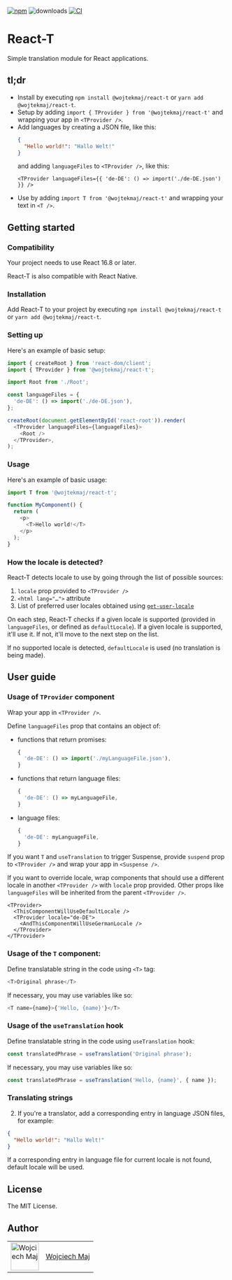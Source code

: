 [![npm](https://img.shields.io/npm/v/@wojtekmaj/react-t.svg)](https://www.npmjs.com/package/@wojtekmaj/react-t) ![downloads](https://img.shields.io/npm/dt/@wojtekmaj/react-t.svg) [![CI](https://github.com/wojtekmaj/react-t/actions/workflows/ci.yml/badge.svg)](https://github.com/wojtekmaj/react-t/actions)

# React-T

Simple translation module for React applications.

## tl;dr

- Install by executing `npm install @wojtekmaj/react-t` or `yarn add @wojtekmaj/react-t`.
- Setup by adding `import { TProvider } from '@wojtekmaj/react-t'` and wrapping your app in `<TProvider />`.
- Add languages by creating a JSON file, like this:
  ```json
  {
    "Hello world!": "Hallo Welt!"
  }
  ```
  and adding `languageFiles` to `<TProvider />`, like this:
  ```tsx
  <TProvider languageFiles={{ 'de-DE': () => import('./de-DE.json') }} />
  ```
- Use by adding `import T from '@wojtekmaj/react-t'` and wrapping your text in `<T />`.

## Getting started

### Compatibility

Your project needs to use React 16.8 or later.

React-T is also compatible with React Native.

### Installation

Add React-T to your project by executing `npm install @wojtekmaj/react-t` or `yarn add @wojtekmaj/react-t`.

### Setting up

Here's an example of basic setup:

```ts
import { createRoot } from 'react-dom/client';
import { TProvider } from '@wojtekmaj/react-t';

import Root from './Root';

const languageFiles = {
  'de-DE': () => import('./de-DE.json'),
};

createRoot(document.getElementById('react-root')).render(
  <TProvider languageFiles={languageFiles}>
    <Root />
  </TProvider>,
);
```

### Usage

Here's an example of basic usage:

```ts
import T from '@wojtekmaj/react-t';

function MyComponent() {
  return (
    <p>
      <T>Hello world!</T>
    </p>
  );
}
```

### How the locale is detected?

React-T detects locale to use by going through the list of possible sources:

1. `locale` prop provided to `<TProvider />`
2. `<html lang="…">` attribute
3. List of preferred user locales obtained using [`get-user-locale`](https://github.com/wojtekmaj/get-user-locale)

On each step, React-T checks if a given locale is supported (provided in `languageFiles`, or defined as `defaultLocale`). If a given locale is supported, it'll use it. If not, it'll move to the next step on the list.

If no supported locale is detected, `defaultLocale` is used (no translation is being made).

## User guide

### Usage of `TProvider` component

Wrap your app in `<TProvider />`.

Define `languageFiles` prop that contains an object of:

- functions that return promises:
  ```ts
  {
    'de-DE': () => import('./myLanguageFile.json'),
  }
  ```
- functions that return language files:
  ```ts
  {
    'de-DE': () => myLanguageFile,
  }
  ```
- language files:
  ```ts
  {
    'de-DE': myLanguageFile,
  }
  ```

If you want `T` and `useTranslation` to trigger Suspense, provide `suspend` prop to `<TProvider />` and wrap your app in `<Suspense />`.

If you want to override locale, wrap components that should use a different locale in another `<TProvider />` with `locale` prop provided. Other props like `languageFiles` will be inherited from the parent `<TProvider />`.

```tsx
<TProvider>
  <ThisComponentWillUseDefaultLocale />
  <TProvider locale="de-DE">
    <AndThisComponentWillUseGermanLocale />
  </TProvider>
</TProvider>
```

### Usage of the `T` component:

Define translatable string in the code using `<T>` tag:

```ts
<T>Original phrase</T>
```

If necessary, you may use variables like so:

```ts
<T name={name}>{'Hello, {name}'}</T>
```

### Usage of the `useTranslation` hook

Define translatable string in the code using `useTranslation` hook:

```ts
const translatedPhrase = useTranslation('Original phrase');
```

If necessary, you may use variables like so:

```ts
const translatedPhrase = useTranslation('Hello, {name}', { name });
```

### Translating strings

2. If you're a translator, add a corresponding entry in language JSON files, for example:

```json
{
  "Hello world!": "Hallo Welt!"
}
```

If a corresponding entry in language file for current locale is not found, default locale will be used.

## License

The MIT License.

## Author

<table>
  <tr>
    <td >
      <img src="https://avatars.githubusercontent.com/u/5426427?v=4&s=128" width="64" height="64" alt="Wojciech Maj">
    </td>
    <td>
      <a href="https://github.com/wojtekmaj">Wojciech Maj</a>
    </td>
  </tr>
</table>
